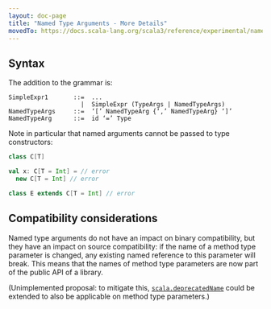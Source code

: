 ```yaml
---
layout: doc-page
title: "Named Type Arguments - More Details"
movedTo: https://docs.scala-lang.org/scala3/reference/experimental/named-typeargs-spec.html
---
```


## Syntax

The addition to the grammar is:

```
SimpleExpr1       ::=  ...
                    |  SimpleExpr (TypeArgs | NamedTypeArgs)
NamedTypeArgs     ::=  ‘[’ NamedTypeArg {‘,’ NamedTypeArg} ‘]’
NamedTypeArg      ::=  id ‘=’ Type
```

Note in particular that named arguments cannot be passed to type constructors:

``` scala
class C[T]

val x: C[T = Int] = // error
  new C[T = Int] // error

class E extends C[T = Int] // error
```

## Compatibility considerations

Named type arguments do not have an impact on binary compatibility, but they
have an impact on source compatibility: if the name of a method type parameter
is changed, any existing named reference to this parameter will break. This
means that the names of method type parameters are now part of the public API
of a library.

(Unimplemented proposal: to mitigate this,
[`scala.deprecatedName`](https://www.scala-lang.org/api/current/scala/deprecatedName.html)
could be extended to also be applicable on method type parameters.)
